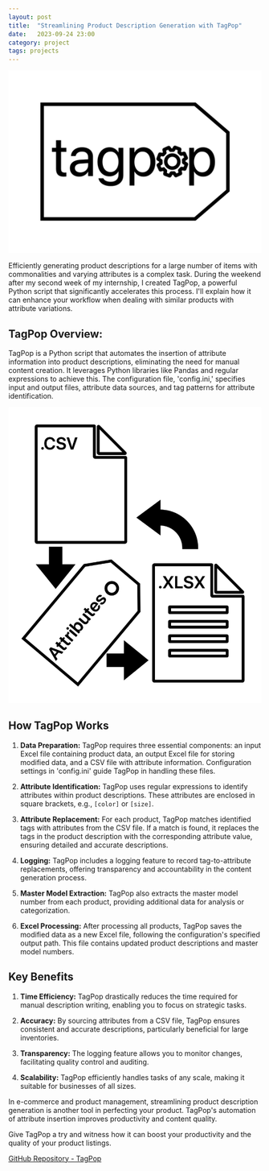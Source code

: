 ```yaml
---
layout: post
title:  "Streamlining Product Description Generation with TagPop"
date:   2023-09-24 23:00
category: project
tags: projects
---
```


![tagpop_logo.png](../assets/images/tagpop_logo.png)

Efficiently generating product descriptions for a large number of items with commonalities and varying attributes is a complex task. During the weekend after my second week of my internship, I created TagPop, a powerful Python script that significantly accelerates this process. I'll explain how it can enhance your workflow when dealing with similar products with attribute variations.

## TagPop Overview:
TagPop is a Python script that automates the insertion of attribute information into product descriptions, eliminating the need for manual content creation. It leverages Python libraries like Pandas and regular expressions to achieve this. The configuration file, 'config.ini,' specifies input and output files, attribute data sources, and tag patterns for attribute identification.

![how it works](../assets/images/diagram.png)

## How TagPop Works
1. **Data Preparation:** TagPop requires three essential components: an input Excel file containing product data, an output Excel file for storing modified data, and a CSV file with attribute information. Configuration settings in 'config.ini' guide TagPop in handling these files.

2. **Attribute Identification:** TagPop uses regular expressions to identify attributes within product descriptions. These attributes are enclosed in square brackets, e.g., `[color]` or `[size]`.

3. **Attribute Replacement:** For each product, TagPop matches identified tags with attributes from the CSV file. If a match is found, it replaces the tags in the product description with the corresponding attribute value, ensuring detailed and accurate descriptions.

4. **Logging:** TagPop includes a logging feature to record tag-to-attribute replacements, offering transparency and accountability in the content generation process.

5. **Master Model Extraction:** TagPop also extracts the master model number from each product, providing additional data for analysis or categorization.

6. **Excel Processing:** After processing all products, TagPop saves the modified data as a new Excel file, following the configuration's specified output path. This file contains updated product descriptions and master model numbers.

## Key Benefits
1. **Time Efficiency:** TagPop drastically reduces the time required for manual description writing, enabling you to focus on strategic tasks.

2. **Accuracy:** By sourcing attributes from a CSV file, TagPop ensures consistent and accurate descriptions, particularly beneficial for large inventories.

3. **Transparency:** The logging feature allows you to monitor changes, facilitating quality control and auditing.

4. **Scalability:** TagPop efficiently handles tasks of any scale, making it suitable for businesses of all sizes.

In e-commerce and product management, streamlining product description generation is another tool in perfecting your product. TagPop's automation of attribute insertion improves productivity and content quality.

Give TagPop a try and witness how it can boost your productivity and the quality of your product listings.

[GitHub Repository - TagPop](https://github.com/psibir/tagpop)
